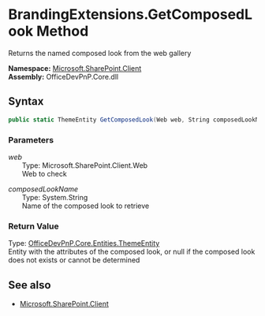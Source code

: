 # BrandingExtensions.GetComposedLook Method  
Returns the named composed look from the web gallery  

**Namespace:** [Microsoft.SharePoint.Client](Microsoft.SharePoint.Client.md)  
**Assembly:** OfficeDevPnP.Core.dll  
## Syntax
```C#
public static ThemeEntity GetComposedLook(Web web, String composedLookName)
```
### Parameters
*web*  
&emsp;&emsp;Type: Microsoft.SharePoint.Client.Web  
&emsp;&emsp;Web to check  
  
*composedLookName*  
&emsp;&emsp;Type: System.String  
&emsp;&emsp;Name of the composed look to retrieve  
  
### Return Value
Type: [OfficeDevPnP.Core.Entities.ThemeEntity](OfficeDevPnP.Core.Entities.ThemeEntity.md)  
Entity with the attributes of the composed look, or null if the composed look does not exists or cannot be determined

## See also
- [Microsoft.SharePoint.Client](Microsoft.SharePoint.Client.md)
